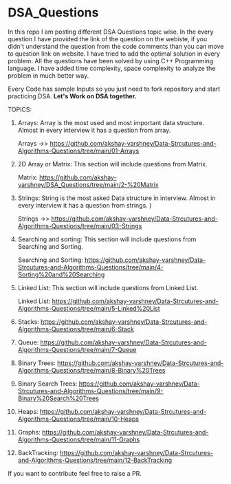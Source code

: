 # DSA_Questions
In this repo I am posting different DSA Questions topic wise. In the every question I have provided the link of the question on the webiste, if you didn't understand the question from the code comments than you can move to question link on website.
I have tried to add the optimal solution in every problem. All the questions have been solved by using C++ Programming language. I have added time complexity, space complexity to analyze the problem in much better way. 

Every Code has sample Inputs so you just need to fork repository and start practicing DSA. <b>Let's Work on DSA together.</b>

TOPICS:
1. Arrays: Array is the most used and most important data structure. Almost in every interview it has a question from array. 

      Arrays ->> https://github.com/akshay-varshney/Data-Strcutures-and-Algorithms-Questions/tree/main/01-Arrays



2. 2D Array or Matrix: This section will include questions from Matrix.

    Matrix: https://github.com/akshay-varshney/DSA_Questions/tree/main/2-%20Matrix
 
3. Strings: String is the most asked Data structure in interview. Almost in every interview it has a question from strings.
)

      Strings ->> https://github.com/akshay-varshney/Data-Strcutures-and-Algorithms-Questions/tree/main/03-Strings

      
4. Searching and sorting: This section will include questions from Searching and Sorting.

    Searching and Sorting: https://github.com/akshay-varshney/Data-Strcutures-and-Algorithms-Questions/tree/main/4-Sorting%20and%20Searching
    
5. Linked List: This section will include questions from Linked List.

    Linked List: https://github.com/akshay-varshney/Data-Strcutures-and-Algorithms-Questions/tree/main/5-Linked%20List
    
6. Stacks: https://github.com/akshay-varshney/Data-Strcutures-and-Algorithms-Questions/tree/main/6-Stack
7. Queue: https://github.com/akshay-varshney/Data-Strcutures-and-Algorithms-Questions/tree/main/7-Queue
8. Binary Trees: https://github.com/akshay-varshney/Data-Strcutures-and-Algorithms-Questions/tree/main/8-Binary%20Trees
9. Binary Search Trees: https://github.com/akshay-varshney/Data-Strcutures-and-Algorithms-Questions/tree/main/9-Binary%20Search%20Trees
10. Heaps: 
https://github.com/akshay-varshney/Data-Strcutures-and-Algorithms-Questions/tree/main/10-Heaps
11. Graphs:
https://github.com/akshay-varshney/Data-Strcutures-and-Algorithms-Questions/tree/main/11-Graphs
12. BackTracking:
https://github.com/akshay-varshney/Data-Strcutures-and-Algorithms-Questions/tree/main/12-BackTracking


If you want to contribute feel free to raise a PR. 
  
